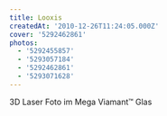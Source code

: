 ```yaml
---
title: Looxis
createdAt: '2010-12-26T11:24:05.000Z'
cover: '5292462861'
photos:
  - '5292455857'
  - '5293057184'
  - '5292462861'
  - '5293071628'
---
```


3D Laser Foto im Mega Viamant™ Glas